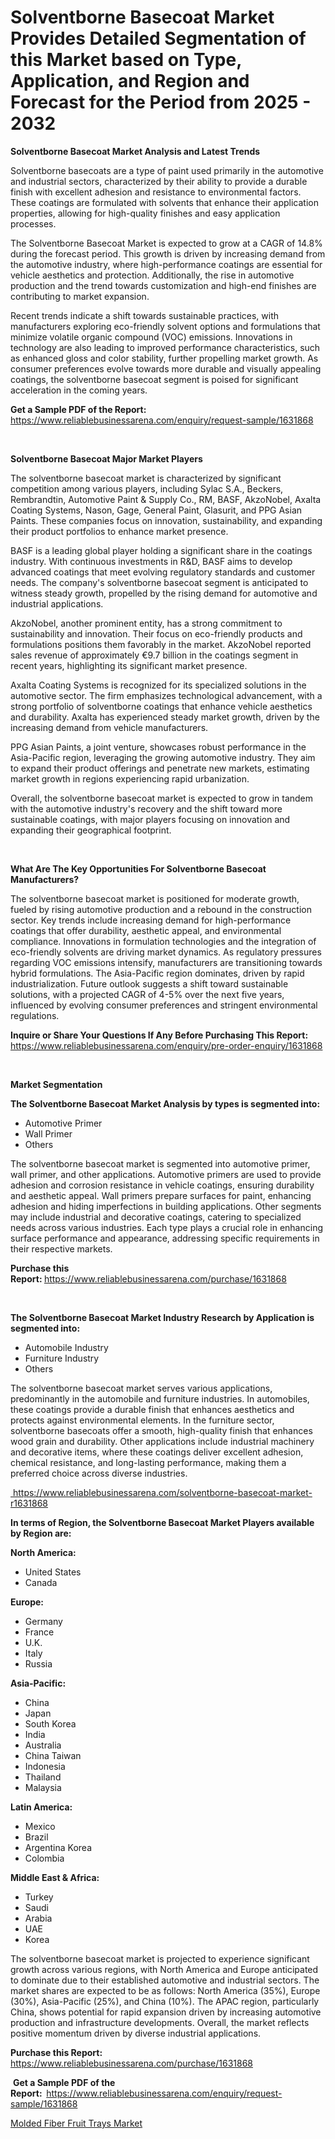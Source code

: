 <p><h1>Solventborne Basecoat Market Provides Detailed Segmentation of this Market based on Type, Application, and Region and Forecast for the Period from 2025 - 2032</h1></p><p><strong>Solventborne Basecoat Market Analysis and Latest Trends</strong></p>
<p><p>Solventborne basecoats are a type of paint used primarily in the automotive and industrial sectors, characterized by their ability to provide a durable finish with excellent adhesion and resistance to environmental factors. These coatings are formulated with solvents that enhance their application properties, allowing for high-quality finishes and easy application processes. </p><p>The Solventborne Basecoat Market is expected to grow at a CAGR of 14.8% during the forecast period. This growth is driven by increasing demand from the automotive industry, where high-performance coatings are essential for vehicle aesthetics and protection. Additionally, the rise in automotive production and the trend towards customization and high-end finishes are contributing to market expansion. </p><p>Recent trends indicate a shift towards sustainable practices, with manufacturers exploring eco-friendly solvent options and formulations that minimize volatile organic compound (VOC) emissions. Innovations in technology are also leading to improved performance characteristics, such as enhanced gloss and color stability, further propelling market growth. As consumer preferences evolve towards more durable and visually appealing coatings, the solventborne basecoat segment is poised for significant acceleration in the coming years.</p></p>
<p><strong>Get a Sample PDF of the Report:&nbsp;</strong> <a href="https://www.reliablebusinessarena.com/enquiry/request-sample/1631868?utm_campaign=2822&utm_medium=2&utm_source=Github&utm_content=ia&utm_term=29032025&utm_id=solventborne-basecoat">https://www.reliablebusinessarena.com/enquiry/request-sample/1631868</a></p>
<p>&nbsp;</p>
<p><strong>Solventborne Basecoat Major Market Players</strong></p>
<p><p>The solventborne basecoat market is characterized by significant competition among various players, including Sylac S.A., Beckers, Rembrandtin, Automotive Paint & Supply Co., RM, BASF, AkzoNobel, Axalta Coating Systems, Nason, Gage, General Paint, Glasurit, and PPG Asian Paints. These companies focus on innovation, sustainability, and expanding their product portfolios to enhance market presence.</p><p>BASF is a leading global player holding a significant share in the coatings industry. With continuous investments in R&D, BASF aims to develop advanced coatings that meet evolving regulatory standards and customer needs. The company's solventborne basecoat segment is anticipated to witness steady growth, propelled by the rising demand for automotive and industrial applications.</p><p>AkzoNobel, another prominent entity, has a strong commitment to sustainability and innovation. Their focus on eco-friendly products and formulations positions them favorably in the market. AkzoNobel reported sales revenue of approximately €9.7 billion in the coatings segment in recent years, highlighting its significant market presence.</p><p>Axalta Coating Systems is recognized for its specialized solutions in the automotive sector. The firm emphasizes technological advancement, with a strong portfolio of solventborne coatings that enhance vehicle aesthetics and durability. Axalta has experienced steady market growth, driven by the increasing demand from vehicle manufacturers.</p><p>PPG Asian Paints, a joint venture, showcases robust performance in the Asia-Pacific region, leveraging the growing automotive industry. They aim to expand their product offerings and penetrate new markets, estimating market growth in regions experiencing rapid urbanization.</p><p>Overall, the solventborne basecoat market is expected to grow in tandem with the automotive industry's recovery and the shift toward more sustainable coatings, with major players focusing on innovation and expanding their geographical footprint.</p></p>
<p>&nbsp;</p>
<p><strong>What Are The Key Opportunities For Solventborne Basecoat Manufacturers?</strong></p>
<p><p>The solventborne basecoat market is positioned for moderate growth, fueled by rising automotive production and a rebound in the construction sector. Key trends include increasing demand for high-performance coatings that offer durability, aesthetic appeal, and environmental compliance. Innovations in formulation technologies and the integration of eco-friendly solvents are driving market dynamics. As regulatory pressures regarding VOC emissions intensify, manufacturers are transitioning towards hybrid formulations. The Asia-Pacific region dominates, driven by rapid industrialization. Future outlook suggests a shift toward sustainable solutions, with a projected CAGR of 4-5% over the next five years, influenced by evolving consumer preferences and stringent environmental regulations.</p></p>
<p><strong>Inquire or Share Your Questions If Any Before Purchasing This Report:</strong> <a href="https://www.reliablebusinessarena.com/enquiry/pre-order-enquiry/1631868?utm_campaign=2822&utm_medium=2&utm_source=Github&utm_content=ia&utm_term=29032025&utm_id=solventborne-basecoat">https://www.reliablebusinessarena.com/enquiry/pre-order-enquiry/1631868</a></p>
<p>&nbsp;</p>
<p><strong>Market Segmentation</strong></p>
<p><strong>The Solventborne Basecoat Market Analysis by types is segmented into:</strong></p>
<p><ul><li>Automotive Primer</li><li>Wall Primer</li><li>Others</li></ul></p>
<p><p>The solventborne basecoat market is segmented into automotive primer, wall primer, and other applications. Automotive primers are used to provide adhesion and corrosion resistance in vehicle coatings, ensuring durability and aesthetic appeal. Wall primers prepare surfaces for paint, enhancing adhesion and hiding imperfections in building applications. Other segments may include industrial and decorative coatings, catering to specialized needs across various industries. Each type plays a crucial role in enhancing surface performance and appearance, addressing specific requirements in their respective markets.</p></p>
<p><strong>Purchase this Report:&nbsp;</strong><a href="https://www.reliablebusinessarena.com/purchase/1631868?utm_campaign=2822&utm_medium=2&utm_source=Github&utm_content=ia&utm_term=29032025&utm_id=solventborne-basecoat">https://www.reliablebusinessarena.com/purchase/1631868</a></p>
<p>&nbsp;</p>
<p><strong>The Solventborne Basecoat Market Industry Research by Application is segmented into:</strong></p>
<p><ul><li>Automobile Industry</li><li>Furniture Industry</li><li>Others</li></ul></p>
<p><p>The solventborne basecoat market serves various applications, predominantly in the automobile and furniture industries. In automobiles, these coatings provide a durable finish that enhances aesthetics and protects against environmental elements. In the furniture sector, solventborne basecoats offer a smooth, high-quality finish that enhances wood grain and durability. Other applications include industrial machinery and decorative items, where these coatings deliver excellent adhesion, chemical resistance, and long-lasting performance, making them a preferred choice across diverse industries.</p></p>
<p><a href="https://www.reliablebusinessarena.com/solventborne-basecoat-market-r1631868?utm_campaign=2822&utm_medium=2&utm_source=Github&utm_content=ia&utm_term=29032025&utm_id=solventborne-basecoat">&nbsp;https://www.reliablebusinessarena.com/solventborne-basecoat-market-r1631868</a></p>
<p><strong>In terms of Region, the Solventborne Basecoat Market Players available by Region are:</strong></p>
<p>
    <p> <strong> North America: </strong>
        <ul>
            <li>United States</li>
            <li>Canada</li>
        </ul>
        </p> 
    <p> <strong> Europe: </strong>
        <ul>
            <li>Germany</li>
            <li>France</li>
            <li>U.K.</li>
            <li>Italy</li>
            <li>Russia</li>
        </ul>
        </p> 
    <p> <strong> Asia-Pacific: </strong>
        <ul>
            <li>China</li>
            <li>Japan</li>
            <li>South Korea</li>
            <li>India</li>
            <li>Australia</li>
            <li>China Taiwan</li>
            <li>Indonesia</li>
            <li>Thailand</li>
            <li>Malaysia</li>
        </ul>
        </p> 
    <p> <strong> Latin America: </strong>
        <ul>
            <li>Mexico</li>
            <li>Brazil</li>
            <li>Argentina Korea</li>
            <li>Colombia</li>
        </ul>
        </p> 
    <p> <strong> Middle East & Africa: </strong>
        <ul>
            <li>Turkey</li>
            <li>Saudi</li>
            <li>Arabia</li>
            <li>UAE</li>
            <li>Korea</li>
        </ul>
    </p>
    </p>
<p><p>The solventborne basecoat market is projected to experience significant growth across various regions, with North America and Europe anticipated to dominate due to their established automotive and industrial sectors. The market shares are expected to be as follows: North America (35%), Europe (30%), Asia-Pacific (25%), and China (10%). The APAC region, particularly China, shows potential for rapid expansion driven by increasing automotive production and infrastructure developments. Overall, the market reflects positive momentum driven by diverse industrial applications.</p></p>
<p><strong>Purchase this Report: </strong><a href="https://www.reliablebusinessarena.com/purchase/1631868?utm_campaign=2822&utm_medium=2&utm_source=Github&utm_content=ia&utm_term=29032025&utm_id=solventborne-basecoat">https://www.reliablebusinessarena.com/purchase/1631868</a></p>
<p>&nbsp;<strong>Get a Sample PDF of the Report:&nbsp;&nbsp;</strong><a href="https://www.reliablebusinessarena.com/enquiry/request-sample/1631868?utm_campaign=2822&utm_medium=2&utm_source=Github&utm_content=ia&utm_term=29032025&utm_id=solventborne-basecoat">https://www.reliablebusinessarena.com/enquiry/request-sample/1631868</a></p>
<p><strong></strong></p>
<p><p><a href="https://github.com/mriwacraane/Market-Research-Report-List-1/blob/main/molded-fiber-fruit-trays-market.md?utm_campaign=2822&utm_medium=2&utm_source=Github&utm_content=ia&utm_term=29032025&utm_id=solventborne-basecoat">Molded Fiber Fruit Trays Market</a></p></p>
